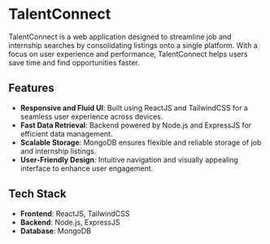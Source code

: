 # TalentConnect  

TalentConnect is a web application designed to streamline job and internship searches by consolidating listings onto a single platform. With a focus on user experience and performance, TalentConnect helps users save time and find opportunities faster.  

## Features  
- **Responsive and Fluid UI**: Built using ReactJS and TailwindCSS for a seamless user experience across devices.  
- **Fast Data Retrieval**: Backend powered by Node.js and ExpressJS for efficient data management.  
- **Scalable Storage**: MongoDB ensures flexible and reliable storage of job and internship listings.  
- **User-Friendly Design**: Intuitive navigation and visually appealing interface to enhance user engagement.  

## Tech Stack  
- **Frontend**: ReactJS, TailwindCSS  
- **Backend**: Node.js, ExpressJS  
- **Database**: MongoDB  
